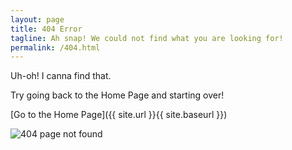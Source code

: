```yaml
---
layout: page
title: 404 Error
tagline: Ah snap! We could not find what you are looking for!
permalink: /404.html
---
```


Uh-oh! I canna find that.

Try going back to the Home Page and starting over!

[Go to the Home Page]({{ site.url }}{{ site.baseurl }})

![404 page not found]({{site.url}}/assets/img/404.jpg)
